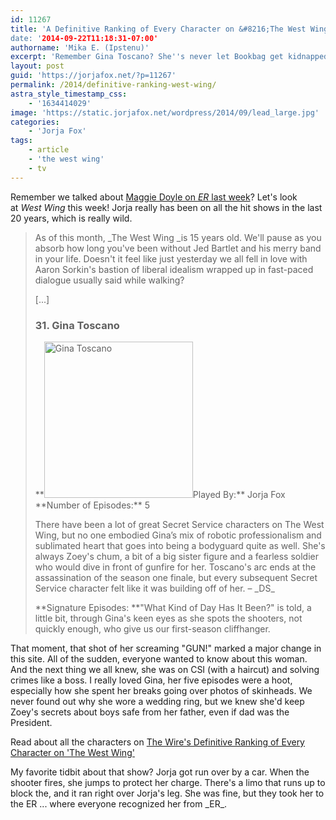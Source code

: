 ```yaml
---
id: 11267
title: 'A Definitive Ranking of Every Character on &#8216;The West Wing''
date: '2014-09-22T11:18:31-07:00'
authorname: 'Mika E. (Ipstenu)'
excerpt: 'Remember Gina Toscano? She''s never let Bookbag get kidnapped!'
layout: post
guid: 'https://jorjafox.net/?p=11267'
permalink: /2014/definitive-ranking-west-wing/
astra_style_timestamp_css:
    - '1634414029'
image: 'https://static.jorjafox.net/wordpress/2014/09/lead_large.jpg'
categories:
    - 'Jorja Fox'
tags:
    - article
    - 'the west wing'
    - tv
---
```


Remember we talked about <a title="Ranking the Cast of ER" href="https://jorjafox.net/2014/ranking-the-cast-of-er/">Maggie Doyle on _ER_ last week</a>? Let's look at _West Wing_ this week! Jorja really has been on all the hit shows in the last 20 years, which is really wild.
<blockquote>
<p dir="ltr">As of this month, _The West Wing _is 15 years old. We'll pause as you absorb how long you've been without Jed Bartlet and his merry band in your life. Doesn't it feel like just yesterday we all fell in love with Aaron Sorkin's bastion of liberal idealism wrapped up in fast-paced dialogue usually said while walking?
&nbsp;

[...]
<h3 dir="ltr">31. Gina Toscano</h3>
<p dir="ltr">**<img class="alignright size-medium wp-image-11268" src="//static.jorjafox.net/wordpress/2014/09/bedd61ea4.jpg" alt="Gina Toscano" width="238" height="250" />Played By:** Jorja Fox
**Number of Episodes:** 5
<p dir="ltr">There have been a lot of great Secret Service characters on The West Wing, but no one embodied Gina’s mix of robotic professionalism and sublimated heart that goes into being a bodyguard quite as well. She's always Zoey's chum, a bit of a big sister figure and a fearless soldier who would dive in front of gunfire for her. Toscano's arc ends at the assassination of the season one finale, but every subsequent Secret Service character felt like it was building off of her. – _DS_
<p dir="ltr">**Signature Episodes: **"What Kind of Day Has It Been?" is told, a little bit, through Gina's keen eyes as she spots the shooters, not quickly enough, who give us our first-season cliffhanger.
</blockquote>
<p dir="ltr">That moment, that shot of her screaming "GUN!" marked a major change in this site. All of the sudden, everyone wanted to know about this woman. And the next thing we all knew, she was on CSI (with a haircut) and solving crimes like a boss. I really loved Gina, her five episodes were a hoot, especially how she spent her breaks going over photos of skinheads. We never found out why she wore a wedding ring, but we knew she'd keep Zoey's secrets about boys safe from her father, even if dad was the President.
<p dir="ltr">Read about all the characters on <a href="http://www.thewire.com/entertainment/2014/09/a-definitive-ranking-of-every-character-on-the-west-wing/380098/">The Wire's Definitive Ranking of Every Character on 'The West Wing'</a>
<p dir="ltr">My favorite tidbit about that show? Jorja got run over by a car. When the shooter fires, she jumps to protect her charge. There's a limo that runs up to block the, and it ran right over Jorja's leg. She was fine, but they took her to the ER ... where everyone recognized her from _ER_.

